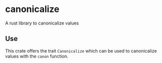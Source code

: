 # canonicalize
A rust library to canonicalize values

## Use
This crate offers the trait `Canonicalize` which can be used to canonicalize values with the `canon` function.
